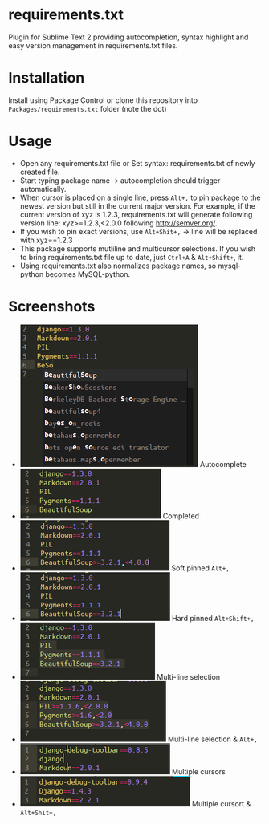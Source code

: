 requirements.txt
================

Plugin for Sublime Text 2 providing autocompletion, syntax highlight and easy version management in requirements.txt files.

Installation
============

Install using Package Control or clone this repository into `Packages/requirements.txt` folder (note the dot)

Usage
=====

- Open any requirements.txt file or Set syntax: requirements.txt of newly created file.
- Start typing package name -> autocompletion should trigger automatically.
- When cursor is placed on a single line, press `Alt+,` to pin package to the newest version but still in the current major version. For example, if the current version of xyz is 1.2.3, requirements.txt will generate following version line: xyz>=1.2.3,<2.0.0 following http://semver.org/.
- If you wish to pin exact versions, use `Alt+Shit+,` -> line will be replaced with xyz==1.2.3
- This package supports mutliline and multicursor selections. If you wish to bring requirements.txt file up to date, just `Ctrl+A` & `Alt+Shift+`, it.
- Using requirements.txt also normalizes package names, so mysql-python becomes MySQL-python.


Screenshots
===========

* ![](./doc/img/autocomplete.png) Autocomplete
* ![](./doc/img/completed.png) Completed  
* ![](./doc/img/soft_pin.png) Soft pinned `Alt+,` 
* ![](./doc/img/hard_pin.png) Hard pinned `Alt+Shift+,`
* ![](./doc/img/selection.png) Multi-line selection
* ![](./doc/img/selection_soft.png) Multi-line selection & `Alt+,`
* ![](./doc/img/multicursor.png) Multiple cursors
* ![](./doc/img/multicursor_hard.png) Multiple cursort & `Alt+Shit+,`